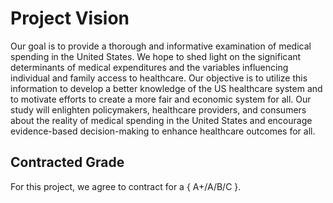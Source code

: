 # Project Vision

Our goal is to provide a thorough and informative examination of medical spending in the United States. We hope to shed light on the significant determinants of medical expenditures and the variables influencing individual and family access to healthcare. Our objective is to utilize this information to develop a better knowledge of the US healthcare system and to motivate efforts to create a more fair and economic system for all. Our study will enlighten policymakers, healthcare providers, and consumers about the reality of medical spending in the United States and encourage evidence-based decision-making to enhance healthcare outcomes for all.

## Contracted Grade

For this project, we agree to contract for a { A+/A/B/C }.
